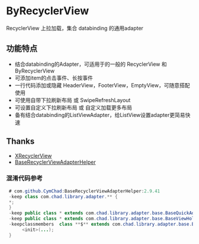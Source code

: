 # ByRecyclerView
RecyclerView 上拉加载，集合 databinding 的通用adapter


## 功能特点
 - 结合databinding的Adapter，可适用于的一般的 RecyclerView 和 ByRecyclerView
 - 可添加item的点击事件、长按事件
 - 一行代码添加或隐藏 HeaderView，FooterView，EmptyView，可随意搭配使用
 - 可使用自带下拉刷新布局 或 SwipeRefreshLayout
 - 可设置自定义下拉刷新布局 或 自定义加载更多布局
 - 备有结合databinding的ListViewAdapter，给ListView设置adapter更简易快速


## Thanks
 - [XRecyclerView](https://github.com/XRecyclerView/XRecyclerView)
 - [BaseRecyclerViewAdapterHelper](https://github.com/CymChad/BaseRecyclerViewAdapterHelper)

### 混淆代码参考
```java
 # com.github.CymChad:BaseRecyclerViewAdapterHelper:2.9.41
 -keep class com.chad.library.adapter.** {
 *;
 }
 -keep public class * extends com.chad.library.adapter.base.BaseQuickAdapter
 -keep public class * extends com.chad.library.adapter.base.BaseViewHolder
 -keepclassmembers  class **$** extends com.chad.library.adapter.base.BaseViewHolder {
      <init>(...);
 }
```